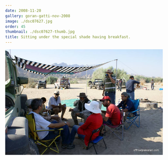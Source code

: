 ```yaml
---
date: 2008-11-20
gallery: goran-gatti-nov-2008
image: ./dsc07627.jpg
order: 45
thumbnail: ./dsc07627-thumb.jpg
title: Sitting under the special shade having breakfast.
---
```


![Sitting under the special shade having breakfast.](./dsc07627.jpg)